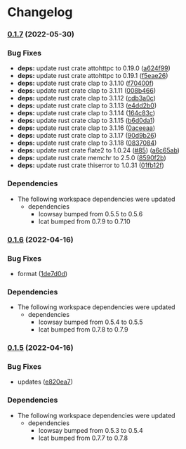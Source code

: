 # Changelog

### [0.1.7](https://github.com/davidkna/lcat-rs/compare/lolcow-fortune-v0.1.6...lolcow-fortune-v0.1.7) (2022-05-30)


### Bug Fixes

* **deps:** update rust crate attohttpc to 0.19.0 ([a624f99](https://github.com/davidkna/lcat-rs/commit/a624f99f57c9002a62e15b251a64ef64886748b3))
* **deps:** update rust crate attohttpc to 0.19.1 ([f5eae26](https://github.com/davidkna/lcat-rs/commit/f5eae26c8460892552d51ca5c5caa060076dcd7a))
* **deps:** update rust crate clap to 3.1.10 ([f70400f](https://github.com/davidkna/lcat-rs/commit/f70400f53e3bf5287cad293a7d90a542c366948a))
* **deps:** update rust crate clap to 3.1.11 ([008b466](https://github.com/davidkna/lcat-rs/commit/008b46680536ce0219830f4c95b93f7ab572b99b))
* **deps:** update rust crate clap to 3.1.12 ([cdb3a0c](https://github.com/davidkna/lcat-rs/commit/cdb3a0cc398cc1f7fc7da523fba16b85a54f26c1))
* **deps:** update rust crate clap to 3.1.13 ([e4dd2b0](https://github.com/davidkna/lcat-rs/commit/e4dd2b0953feddb2887ac774316ebc4f485f2684))
* **deps:** update rust crate clap to 3.1.14 ([164c83c](https://github.com/davidkna/lcat-rs/commit/164c83c204aeda806fdfc4a2ce38137067727909))
* **deps:** update rust crate clap to 3.1.15 ([b6d0da1](https://github.com/davidkna/lcat-rs/commit/b6d0da1c13a6854ac7619a84764b2461150fc17f))
* **deps:** update rust crate clap to 3.1.16 ([0aceeaa](https://github.com/davidkna/lcat-rs/commit/0aceeaa3104e0d8b35142abdcf3e593668de4d36))
* **deps:** update rust crate clap to 3.1.17 ([90d9b26](https://github.com/davidkna/lcat-rs/commit/90d9b262a07c4062062da65dd219afdbdfc2c434))
* **deps:** update rust crate clap to 3.1.18 ([0837084](https://github.com/davidkna/lcat-rs/commit/0837084c1c6cc741f6847c23046d134705600ee0))
* **deps:** update rust crate flate2 to 1.0.24 ([#85](https://github.com/davidkna/lcat-rs/issues/85)) ([a6c65ab](https://github.com/davidkna/lcat-rs/commit/a6c65abc00a40c0164330d5f387364e75e1648de))
* **deps:** update rust crate memchr to 2.5.0 ([8590f2b](https://github.com/davidkna/lcat-rs/commit/8590f2b3a9542f2cf550490e3c728226384e0e45))
* **deps:** update rust crate thiserror to 1.0.31 ([01fb12f](https://github.com/davidkna/lcat-rs/commit/01fb12f40cdab00ee93323fc3ade5f67650f3040))


### Dependencies

* The following workspace dependencies were updated
  * dependencies
    * lcowsay bumped from 0.5.5 to 0.5.6
    * lcat bumped from 0.7.9 to 0.7.10

### [0.1.6](https://github.com/davidkna/lcat-rs/compare/lolcow-fortune-v0.1.5...lolcow-fortune-v0.1.6) (2022-04-16)


### Bug Fixes

* format ([1de7d0d](https://github.com/davidkna/lcat-rs/commit/1de7d0dc1120c9bd58d5b8ee6b3eee763d6ecd4f))


### Dependencies

* The following workspace dependencies were updated
  * dependencies
    * lcowsay bumped from 0.5.4 to 0.5.5
    * lcat bumped from 0.7.8 to 0.7.9

### [0.1.5](https://github.com/davidkna/lcat-rs/compare/lolcow-fortune-v0.1.4...lolcow-fortune-v0.1.5) (2022-04-16)


### Bug Fixes

* updates ([e820ea7](https://github.com/davidkna/lcat-rs/commit/e820ea7458de7c26dc98785da21fa5c2ddab04e4))


### Dependencies

* The following workspace dependencies were updated
  * dependencies
    * lcowsay bumped from 0.5.3 to 0.5.4
    * lcat bumped from 0.7.7 to 0.7.8

